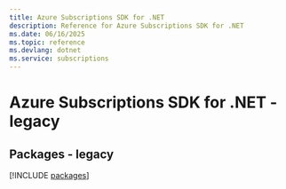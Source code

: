 ```yaml
---
title: Azure Subscriptions SDK for .NET
description: Reference for Azure Subscriptions SDK for .NET
ms.date: 06/16/2025
ms.topic: reference
ms.devlang: dotnet
ms.service: subscriptions
---
```

# Azure Subscriptions SDK for .NET - legacy
## Packages - legacy
[!INCLUDE [packages](subscriptions-index.md)]